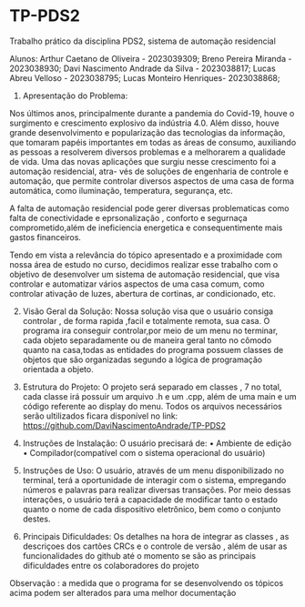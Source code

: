 # TP-PDS2
Trabalho prático da disciplina PDS2, sistema de automação residencial 

Alunos:
Arthur Caetano de Oliveira - 2023039309;
Breno Pereira Miranda - 2023038930;
Davi Nascimento Andrade da Silva - 2023038817;
Lucas Abreu Velloso - 2023038795;
Lucas Monteiro Henriques- 2023038868;

1. Apresentação do Problema:

Nos últimos anos, principalmente durante a pandemia do Covid-19, houve o surgimento e crescimento explosivo da
indústria 4.0. Além disso, houve grande desenvolvimento e popularização das tecnologias da informação, que tomaram
papéis importantes em todas as áreas de consumo, auxiliando as pessoas a resolverem diversos problemas e a
melhorarem a qualidade de vida. Uma das novas aplicações que surgiu nesse crescimento foi a automação
residencial, atra- vés de soluções de engenharia de controle e automação, que permite controlar diversos
aspectos de uma casa de forma automática, como iluminação, temperatura, segurança, etc.

A falta de automação residencial pode gerer diversas problematicas como falta de conectividade e eprsonalização ,
conforto e segurnaça comprometido,além de ineficiencia energetica e consequentimente mais gastos financeiros.

Tendo em vista a relevância do tópico apresentado e a proximidade com nossa área de estudo no curso, decidimos 
realizar esse trabalho com o objetivo de desenvolver um sistema de automação residencial, que visa controlar
e automatizar vários aspectos de uma casa comum, como controlar ativação de luzes, abertura de cortinas,
ar condicionado, etc.


2. Visão Geral da Solução:
Nossa solução visa que o usuário consiga controlar , de forma rapida ,facil e totalmente remota, sua casa.
O programa ira conseguir controlar,por meio de um menu no terminar, cada objeto separadamente ou de maneira geral tanto
no cômodo quanto na casa,todas as entidades do programa possuem classes de objetos que são organizadas segundo a
lógica de programação orientada a objeto. 

3. Estrutura do Projeto:
O projeto será separado em classes , 7 no total, cada classe irá possuir um arquivo .h e um .cpp,
além de uma main e um código referente ao display do menu.
Todos os arquivos necessários serão ultilizados ficara disponível no link: https://github.com/DaviNascimentoAndrade/TP-PDS2

4. Instruções de Instalação:
 O usuário precisará de:
•	Ambiente de edição 
•	Compilador(compatível com o sistema operacional do usuário) 


5. Instruções de Uso:
O usuário, através de um menu disponibilizado no terminal, terá a oportunidade de interagir com o sistema, empregando números e palavras para realizar diversas transações.
Por meio dessas interações, o usuário terá a capacidade de modificar tanto o estado quanto o nome de cada dispositivo eletrônico, bem como o conjunto destes.

6. Principais Dificuldades:
Os detalhes na hora de integrar as classes , as descriçoes dos cartões CRCs e o controle de versão , além de usar as funcionalidades do github até o momento se são as principais dificuldades
entre os colaboradores do projeto

  
Observação : a medida que o programa for se desenvolvendo os tópicos acima podem ser alterados para uma melhor documentação 

